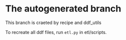 # The autogenerated branch

This branch is craeted by recipe and ddf_utils

To recreate all ddf files, run `etl.py` in etl/scripts.
